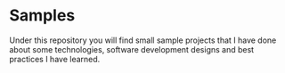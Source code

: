 # Samples
Under this repository you will find small sample projects that I have done about some technologies, software development designs and best practices I have learned.
